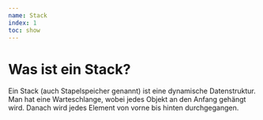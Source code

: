 ```yaml
---
name: Stack
index: 1
toc: show
---
```


# Was ist ein Stack?
Ein Stack (auch Stapelspeicher genannt) ist eine dynamische Datenstruktur. Man hat eine Warteschlange, wobei jedes Objekt an den Anfang gehängt wird. Danach wird jedes Element von vorne bis hinten durchgegangen.
